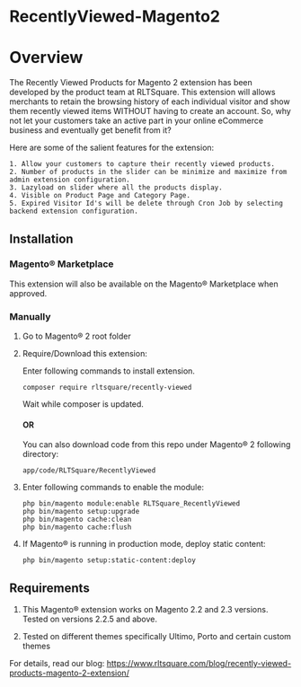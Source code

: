 # RecentlyViewed-Magento2

# Overview

The Recently Viewed Products for Magento 2 extension has been developed by the product team at RLTSquare. This extension will allows merchants to retain the browsing history of each individual visitor and show them recently viewed items WITHOUT having to create an account. So, why not let your customers take an active part in your online eCommerce business and eventually get benefit from it?

Here are some of the salient features for the extension:

```
1. Allow your customers to capture their recently viewed products.
2. Number of products in the slider can be minimize and maximize from admin extension configuration.
3. Lazyload on slider where all the products display.
4. Visible on Product Page and Category Page.
5. Expired Visitor Id's will be delete through Cron Job by selecting backend extension configuration.
```

## Installation

### Magento® Marketplace

This extension will also be available on the Magento® Marketplace when approved.

### Manually

1. Go to Magento® 2 root folder

2. Require/Download this extension:

   Enter following commands to install extension.

   ```
   composer require rltsquare/recently-viewed
   ```

   Wait while composer is updated.
   
   #### OR
   
   You can also download code from this repo under Magento® 2 following directory:
    
    ```
    app/code/RLTSquare/RecentlyViewed
    ```    

3. Enter following commands to enable the module:

   ```
   php bin/magento module:enable RLTSquare_RecentlyViewed
   php bin/magento setup:upgrade
   php bin/magento cache:clean
   php bin/magento cache:flush
   ```

4. If Magento® is running in production mode, deploy static content: 

   ```
   php bin/magento setup:static-content:deploy
   ```


## Requirements

1. This Magento® extension works on Magento 2.2 and 2.3 versions. Tested on versions 2.2.5 and above.

2. Tested on different themes specifically Ultimo, Porto and certain custom themes

For details, read our blog:
https://www.rltsquare.com/blog/recently-viewed-products-magento-2-extension/
